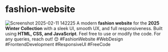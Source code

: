 # fashion-website
![Screenshot 2025-02-11 142225](https://github.com/user-attachments/assets/ffe9c9b9-29cd-4fc5-b68b-7c21499feb9d)
A modern **fashion website** for the **2025 Winter Collection** with a sleek UI, smooth UX, and full responsiveness. Built using **HTML, CSS, and JavaScript**. Feel free to use or modify the code. For any queries, reach out! 😊    #FashionWebsite #WebDesign #FrontendDevelopment #ResponsiveUI #FreeCode
